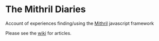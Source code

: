 # The Mithril Diaries

Account of experiences finding/using the [Mithril](https://mithril.js.org/) javascript framework

Please see the [wiki](https://github.com/pakx/the-mithril-diaries/wiki) for articles.